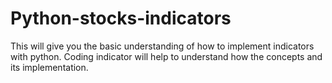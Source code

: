 # Python-stocks-indicators
This will give you the basic understanding of how to implement indicators with python.
Coding indicator will help to understand how the concepts and its implementation.
